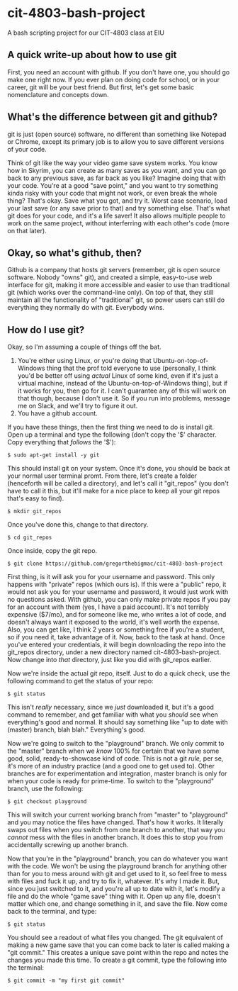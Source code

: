 # cit-4803-bash-project

A bash scripting project for our CIT-4803 class at EIU

## A quick write-up about how to use git

First, you need an account with github. If you don't have one, you should go make one right now. If you ever plan on doing code for school, or in your career, git will be your best friend. But first, let's get some basic nomenclature and concepts down.

## What's the difference between git and github?

git is just (open source) software, no different than something like Notepad or Chrome, except its primary job is to allow you to save different versions of your code.

Think of git like the way your video game save system works. You know how in Skyrim, you can create as many saves as you want, and you can go back to any previous save, as far back as you like? Imagine doing that with your code. You're at a good "save point," and you want to try something kinda risky with your code that might not work, or even break the whole thing? That's okay. Save what you got, and try it. Worst case scenario, load your last save (or any save prior to that) and try something else. That's what git does for your code, and it's a life saver! It also allows multiple people to work on the same project, without interferring with each other's code (more on that later).

## Okay, so what's github, then?

Github is a company that hosts git servers (remember, git is open source software. Nobody "owns" git), and created a simple, easy-to-use web interface for git, making it more accessible and easier to use than traditional git (which works over the command-line only). On top of that, they still maintain all the functionality of "traditional" git, so power users can still do everything they normally do with git. Everybody wins.

## How do I use git?

Okay, so I'm assuming a couple of things off the bat.

1. You're either using Linux, or you're doing that Ubuntu-on-top-of-Windows thing that the prof told everyone to use (personally, I think you'd be better off using *actual* Linux of some kind, even if it's just a virtual machine, instead of the Ubuntu-on-top-of-Windows thing), but if it works for you, then go for it. I can't guarantee any of this will work on that though, because I don't use it. So if you run into problems, message me on Slack, and we'll try to figure it out.
2. You have a github account.

If you have these things, then the first thing we need to do is install git. Open up a terminal and type the following (don't copy the '\$' character. Copy everything that *follows* the '\$'):

    $ sudo apt-get install -y git

This should install git on your system. Once it's done, you should be back at your normal user terminal promt. From there, let's create a folder (henceforth will be called a directory), and let's call it "git_repos" (you don't have to call it this, but it'll make for a nice place to keep all your git repos that's easy to find).

    $ mkdir git_repos

Once you've done this, change to that directory.

    $ cd git_repos

Once inside, copy the git repo.

    $ git clone https://github.com/gregorthebigmac/cit-4803-bash-project

First thing, is it will ask you for your username and password. This only happens with "private" repos (which ours is). If this were a "public" repo, it would not ask you for your username and password, it would just work with no questions asked. With github, you can only make private repos if you pay for an account with them (yes, I have a paid account). It's not terribly expensive ($7/mo), and for someone like me, who writes a lot of code, and doesn't always want it exposed to the world, it's well worth the expense. Also, you can get like, I think 2 years or something free if you're a student, so if you need it, take advantage of it. Now, back to the task at hand. Once you've entered your credentials, it will begin downloading the repo into the git_repos directory, under a new directory named cit-4803-bash-project. Now change into *that* directory, just like you did with git_repos earlier.

Now we're inside the actual git repo, itself. Just to do a quick check, use the following command to get the status of your repo:

    $ git status

This isn't *really* necessary, since we *just* downloaded it, but it's a good command to remember, and get familiar with what you *should* see when everything's good and normal. It should say something like "up to date with (master) branch, blah blah." Everything's good.

Now we're going to switch to the "playground" branch. We only commit to the "master" branch when we *know* 100% for certain that we have some good, solid, ready-to-showcase kind of code. This is not a git *rule,* per se, it's more of an industry practice (and a good one to get used to). Other branches are for experimentation and integration, master branch is only for when your code is ready for prime-time. To switch to the "playground" branch, use the following:

    $ git checkout playground

This will switch your current working branch from "master" to "playground" and you may notice the files have changed. That's how it works. It literally swaps out files when you switch from one branch to another, that way you *cannot* mess with the files in another branch. It does this to stop you from accidentally screwing up another branch.

Now that you're in the "playground" branch, you can do whatever you want with the code. We won't be using the playground branch for anything other than for you to mess around with git and get used to it, so feel free to mess with files and fuck it up, and try to fix it, whatever. It's why I made it. But, since you just switched to it, and you're all up to date with it, let's modify a file and do the whole "game save" thing with it. Open up any file, doesn't matter which one, and change something in it, and save the file. Now come back to the terminal, and type:

    $ git status

You should see a readout of what files you changed. The git equivalent of making a new game save that you can come back to later is called making a "git commit." This creates a unique save point within the repo and notes the changes you made this time. To create a git commit, type the following into the terminal:

    $ git commit -m "my first git commit"
